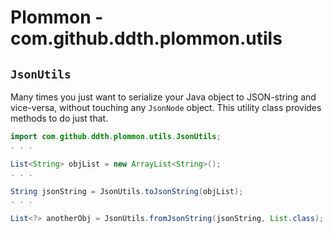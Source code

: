 Plommon - com.github.ddth.plommon.utils
=======================================

`JsonUtils`
-----------
Many times you just want to serialize your Java object to JSON-string and vice-versa, without touching any `JsonNode` object. This utility class provides methods to do just that.

```java
import com.github.ddth.plommon.utils.JsonUtils;
. . .

List<String> objList = new ArrayList<String>();
. . .

String jsonString = JsonUtils.toJsonString(objList);
. . .

List<?> anotherObj = JsonUtils.fromJsonString(jsonString, List.class);
```
